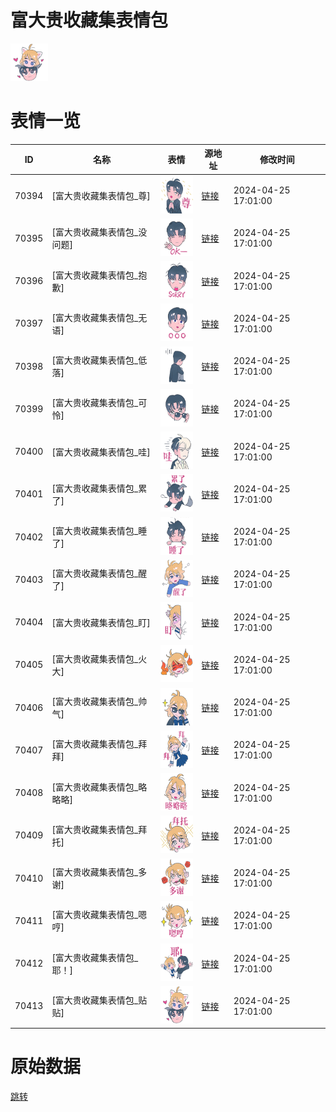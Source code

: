 # 富大贵收藏集表情包

<img src="./cover.png" height="60" alt="cover" />

# 表情一览

|ID|名称|表情|源地址|修改时间|
|----|----|----|----|----|
|70394|[富大贵收藏集表情包_尊]|<img src="./pic/070394_%5B富大贵收藏集表情包_尊%5D.png" height="60" alt="尊"/>|[链接](https://i0.hdslb.com/bfs/garb/3138101f508d71230bbc08d27818a40c2044bcec.png)|2024-04-25 17:01:00|
|70395|[富大贵收藏集表情包_没问题]|<img src="./pic/070395_%5B富大贵收藏集表情包_没问题%5D.png" height="60" alt="没问题"/>|[链接](https://i0.hdslb.com/bfs/garb/bba2a100f6d563561e3a519bc2703ec1ac6182fc.png)|2024-04-25 17:01:00|
|70396|[富大贵收藏集表情包_抱歉]|<img src="./pic/070396_%5B富大贵收藏集表情包_抱歉%5D.png" height="60" alt="抱歉"/>|[链接](https://i0.hdslb.com/bfs/garb/5431cc65efec6a5183ee9e3e53579dbb97b2aad6.png)|2024-04-25 17:01:00|
|70397|[富大贵收藏集表情包_无语]|<img src="./pic/070397_%5B富大贵收藏集表情包_无语%5D.png" height="60" alt="无语"/>|[链接](https://i0.hdslb.com/bfs/garb/20bb20f8df1c0d29ab93f96b03fee437718769f8.png)|2024-04-25 17:01:00|
|70398|[富大贵收藏集表情包_低落]|<img src="./pic/070398_%5B富大贵收藏集表情包_低落%5D.png" height="60" alt="低落"/>|[链接](https://i0.hdslb.com/bfs/garb/d064de165039f5fc4d5acb87a3a88d291dcc5042.png)|2024-04-25 17:01:00|
|70399|[富大贵收藏集表情包_可怜]|<img src="./pic/070399_%5B富大贵收藏集表情包_可怜%5D.png" height="60" alt="可怜"/>|[链接](https://i0.hdslb.com/bfs/garb/75adbcec8d23c791dc0f70bab2480f1252e1fed4.png)|2024-04-25 17:01:00|
|70400|[富大贵收藏集表情包_哇]|<img src="./pic/070400_%5B富大贵收藏集表情包_哇%5D.png" height="60" alt="哇"/>|[链接](https://i0.hdslb.com/bfs/garb/4f7e26310a55f0f5f58bc91db3d04cd90568606c.png)|2024-04-25 17:01:00|
|70401|[富大贵收藏集表情包_累了]|<img src="./pic/070401_%5B富大贵收藏集表情包_累了%5D.png" height="60" alt="累了"/>|[链接](https://i0.hdslb.com/bfs/garb/eed735c9e022f2f02815e70907378f415c264c3e.png)|2024-04-25 17:01:00|
|70402|[富大贵收藏集表情包_睡了]|<img src="./pic/070402_%5B富大贵收藏集表情包_睡了%5D.png" height="60" alt="睡了"/>|[链接](https://i0.hdslb.com/bfs/garb/e14d75f9e4c7a91d0c9525cbe226c18d88ae86a4.png)|2024-04-25 17:01:00|
|70403|[富大贵收藏集表情包_醒了]|<img src="./pic/070403_%5B富大贵收藏集表情包_醒了%5D.png" height="60" alt="醒了"/>|[链接](https://i0.hdslb.com/bfs/garb/7447bc20cb1bcdc2f64fb798b65921fb37d9a8bc.png)|2024-04-25 17:01:00|
|70404|[富大贵收藏集表情包_盯]|<img src="./pic/070404_%5B富大贵收藏集表情包_盯%5D.png" height="60" alt="盯"/>|[链接](https://i0.hdslb.com/bfs/garb/3a3190110e38df27d6edfef30429c783b7b98af7.png)|2024-04-25 17:01:00|
|70405|[富大贵收藏集表情包_火大]|<img src="./pic/070405_%5B富大贵收藏集表情包_火大%5D.png" height="60" alt="火大"/>|[链接](https://i0.hdslb.com/bfs/garb/891ee104f014e803026da5aa0db222fa31b6e7c9.png)|2024-04-25 17:01:00|
|70406|[富大贵收藏集表情包_帅气]|<img src="./pic/070406_%5B富大贵收藏集表情包_帅气%5D.png" height="60" alt="帅气"/>|[链接](https://i0.hdslb.com/bfs/garb/da3daeca6ca3a1001e5e42fb2af60dcb40fac607.png)|2024-04-25 17:01:00|
|70407|[富大贵收藏集表情包_拜拜]|<img src="./pic/070407_%5B富大贵收藏集表情包_拜拜%5D.png" height="60" alt="拜拜"/>|[链接](https://i0.hdslb.com/bfs/garb/7b26b9961933b2d943a0d611d0db82c9696fc8ed.png)|2024-04-25 17:01:00|
|70408|[富大贵收藏集表情包_略略略]|<img src="./pic/070408_%5B富大贵收藏集表情包_略略略%5D.png" height="60" alt="略略略"/>|[链接](https://i0.hdslb.com/bfs/garb/3c7e5384b3e767392aaf3494d2d6a1ec656bceb8.png)|2024-04-25 17:01:00|
|70409|[富大贵收藏集表情包_拜托]|<img src="./pic/070409_%5B富大贵收藏集表情包_拜托%5D.png" height="60" alt="拜托"/>|[链接](https://i0.hdslb.com/bfs/garb/ee05beee3a7873ae62f6cb660e32479a46be3a0e.png)|2024-04-25 17:01:00|
|70410|[富大贵收藏集表情包_多谢]|<img src="./pic/070410_%5B富大贵收藏集表情包_多谢%5D.png" height="60" alt="多谢"/>|[链接](https://i0.hdslb.com/bfs/garb/83c4a549bb74d14ca5bd6724e6f637c596da1ed3.png)|2024-04-25 17:01:00|
|70411|[富大贵收藏集表情包_嗯哼]|<img src="./pic/070411_%5B富大贵收藏集表情包_嗯哼%5D.png" height="60" alt="嗯哼"/>|[链接](https://i0.hdslb.com/bfs/garb/c154ba598ac6bf87d1f440dcb164e8f5b8b0157f.png)|2024-04-25 17:01:00|
|70412|[富大贵收藏集表情包_耶！]|<img src="./pic/070412_%5B富大贵收藏集表情包_耶！%5D.png" height="60" alt="耶！"/>|[链接](https://i0.hdslb.com/bfs/garb/20e31113bfc2f35837aa738d5d50041c72cdf0ca.png)|2024-04-25 17:01:00|
|70413|[富大贵收藏集表情包_贴贴]|<img src="./pic/070413_%5B富大贵收藏集表情包_贴贴%5D.png" height="60" alt="贴贴"/>|[链接](https://i0.hdslb.com/bfs/garb/c5ccdb2e4e92ff782c476bf29c4ed033ee82cdde.png)|2024-04-25 17:01:00|

# 原始数据

[跳转](./raw.json)

